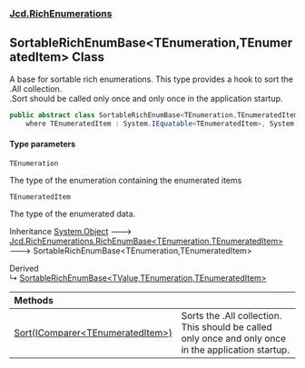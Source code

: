 ### [Jcd.RichEnumerations](Jcd.RichEnumerations.md 'Jcd.RichEnumerations')

## SortableRichEnumBase<TEnumeration,TEnumeratedItem> Class

A base for sortable rich enumerations. This type provides a hook to sort the .All collection.  
.Sort should be called only once and only once in the application startup.

```csharp
public abstract class SortableRichEnumBase<TEnumeration,TEnumeratedItem> : Jcd.RichEnumerations.RichEnumBase<TEnumeration, TEnumeratedItem>
    where TEnumeratedItem : System.IEquatable<TEnumeratedItem>, System.IComparable<TEnumeratedItem>
```
#### Type parameters

<a name='Jcd.RichEnumerations.SortableRichEnumBase_TEnumeration,TEnumeratedItem_.TEnumeration'></a>

`TEnumeration`

The type of the enumeration containing the enumerated items

<a name='Jcd.RichEnumerations.SortableRichEnumBase_TEnumeration,TEnumeratedItem_.TEnumeratedItem'></a>

`TEnumeratedItem`

The type of the enumerated data.

Inheritance [System.Object](https://docs.microsoft.com/en-us/dotnet/api/System.Object 'System.Object') &#129106; [Jcd.RichEnumerations.RichEnumBase&lt;](Jcd.RichEnumerations.RichEnumBase_TEnumeration,TEnumeratedItem_.md 'Jcd.RichEnumerations.RichEnumBase<TEnumeration,TEnumeratedItem>')[TEnumeration](Jcd.RichEnumerations.SortableRichEnumBase_TEnumeration,TEnumeratedItem_.md#Jcd.RichEnumerations.SortableRichEnumBase_TEnumeration,TEnumeratedItem_.TEnumeration 'Jcd.RichEnumerations.SortableRichEnumBase<TEnumeration,TEnumeratedItem>.TEnumeration')[,](Jcd.RichEnumerations.RichEnumBase_TEnumeration,TEnumeratedItem_.md 'Jcd.RichEnumerations.RichEnumBase<TEnumeration,TEnumeratedItem>')[TEnumeratedItem](Jcd.RichEnumerations.SortableRichEnumBase_TEnumeration,TEnumeratedItem_.md#Jcd.RichEnumerations.SortableRichEnumBase_TEnumeration,TEnumeratedItem_.TEnumeratedItem 'Jcd.RichEnumerations.SortableRichEnumBase<TEnumeration,TEnumeratedItem>.TEnumeratedItem')[&gt;](Jcd.RichEnumerations.RichEnumBase_TEnumeration,TEnumeratedItem_.md 'Jcd.RichEnumerations.RichEnumBase<TEnumeration,TEnumeratedItem>') &#129106; SortableRichEnumBase<TEnumeration,TEnumeratedItem>

Derived  
&#8627; [SortableRichEnumBase&lt;TValue,TEnumeration,TEnumeratedItem&gt;](Jcd.RichEnumerations.SortableRichEnumBase_TValue,TEnumeration,TEnumeratedItem_.md 'Jcd.RichEnumerations.SortableRichEnumBase<TValue,TEnumeration,TEnumeratedItem>')

| Methods | |
| :--- | :--- |
| [Sort(IComparer&lt;TEnumeratedItem&gt;)](Jcd.RichEnumerations.SortableRichEnumBase_TEnumeration,TEnumeratedItem_.Sort(System.Collections.Generic.IComparer_TEnumeratedItem_).md 'Jcd.RichEnumerations.SortableRichEnumBase<TEnumeration,TEnumeratedItem>.Sort(System.Collections.Generic.IComparer<TEnumeratedItem>)') | Sorts the .All collection. This should be called only once and only once in the application startup. |
